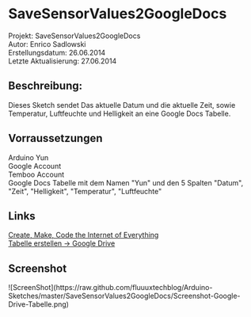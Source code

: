 <h1>SaveSensorValues2GoogleDocs</h1>
Projekt: SaveSensorValues2GoogleDocs<br />
Autor: Enrico Sadlowski<br />
Erstellungsdatum:      26.06.2014<br />
Letzte Aktualisierung: 27.06.2014<br />
<h2>Beschreibung:</h2>
Dieses Sketch sendet Das aktuelle Datum und die aktuelle Zeit, sowie Temperatur, Luftfeuchte und Helligkeit an eine Google Docs Tabelle.

<h2>Vorraussetzungen</h2>
Arduino Yun<br />
Google Account<br />
Temboo Account<br />
Google Docs Tabelle mit dem Namen "Yun" und den 5 Spalten
"Datum", "Zeit", "Helligkeit", "Temperatur", "Luftfeuchte"


<h2>Links</h2>
<a target="_blank" href="https://www.temboo.com/">Create, Make, Code
the Internet of Everything</a><br />
<a target="_blank"href="http://drive.google.com">Tabelle erstellen -> Google Drive</a>

<h2>Screenshot</h2>
![ScreenShot](https://raw.github.com/fluuuxtechblog/Arduino-Sketches/master/SaveSensorValues2GoogleDocs/Screenshot-Google-Drive-Tabelle.png)
